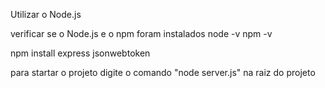 Utilizar o Node.js

verificar se o Node.js e o npm foram instalados
node -v
npm -v

npm install express jsonwebtoken

para startar o projeto digite o comando "node server.js" na raiz do projeto

